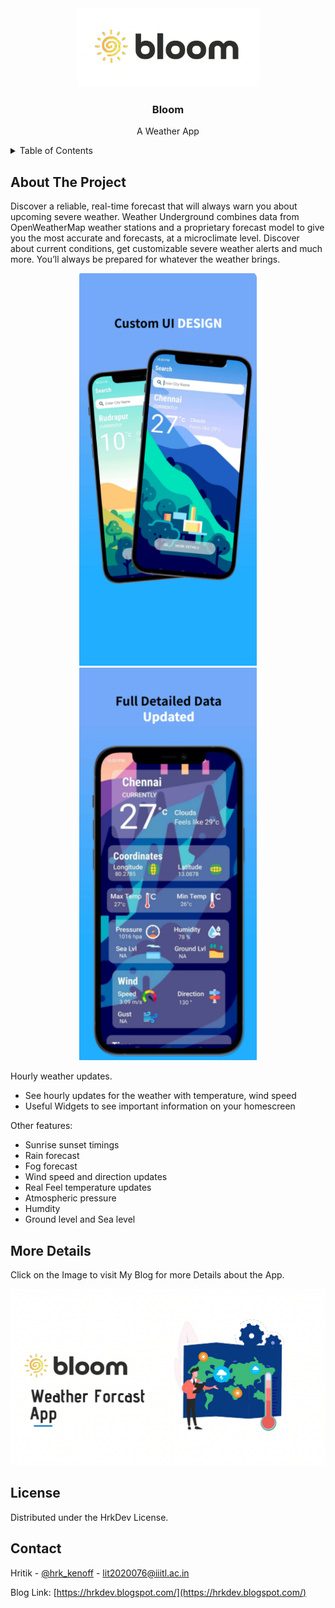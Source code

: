 <div align="center">
  <a>
    <img src="bloom.png" alt="Logo" width="291" height="126">
  </a>

  <h3 align="center">Bloom</h3>

  <p align="center">
    A Weather App
    <br />

  </p>
</div>

<details>
  <summary>Table of Contents</summary>
  <ol>
    <li>
      <a href="#about-the-project">About The Project</a>
    </li>
    <li><a href="#more-details">More Details</a></li>
    <li><a href="#license">License</a></li>
    <li><a href="#contact">Contact</a></li>
  </ol>
</details>

<!-- ABOUT THE PROJECT -->
## About The Project



Discover a reliable, real-time forecast that will always warn you about upcoming severe weather. Weather Underground combines data from OpenWeatherMap weather stations and a proprietary forecast model to give you the most accurate and forecasts, at a microclimate level. Discover about current conditions, get customizable severe weather alerts and much more. You’ll always be prepared for whatever the weather brings.

<p align="center">
 <img src="s1.png" alt="Logo" width="284" height="628">     <img src="s2.png" alt="Logo" width="284" height="628">      
</p>

Hourly weather updates.
- See hourly updates for the weather with temperature, wind speed
- Useful Widgets to see important information on your homescreen

Other features:
- Sunrise sunset timings
- Rain forecast
- Fog forecast
- Wind speed and direction updates
- Real Feel temperature updates
- Atmospheric pressure
- Humdity
- Ground level and Sea level


<!-- MORE DETAILS -->
## More Details

Click on the Image to visit My Blog for more Details about the App.

<a href="https://hrkdev.blogspot.com/2022/01/bloom-weather-forecast-app.html"><img src="1.png"></img></a>




<!-- LICENSE -->
## License

Distributed under the HrkDev License.





<!-- CONTACT -->
## Contact

Hritik - [@hrk_kenoff](https://www.instagram.com/hrk_kenoff/) - lit2020076@iiitl.ac.in

Blog Link: [https://hrkdev.blogspot.com/](https://hrkdev.blogspot.com/)
